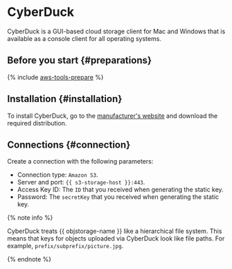 # CyberDuck

CyberDuck is a GUI-based cloud storage client for Mac and Windows that is available as a console client for all operating systems.

## Before you start {#preparations}

{% include [aws-tools-prepare](../../_includes/aws-tools/aws-tools-prepare.md) %}

## Installation {#installation}

To install CyberDuck, go to the [manufacturer's website](https://cyberduck.io) and download the required distribution.

## Connections {#connection}

Create a connection with the following parameters:

  - Connection type: `Amazon S3`.
  - Server and port: `{{ s3-storage-host }}:443`.
  - Access Key ID: The `ID` that you received when generating the static key.
  - Password: The `secretKey` that you received when generating the static key.

{% note info %}

CyberDuck treats {{ objstorage-name }} like a hierarchical file system. This means that keys for objects uploaded via CyberDuck look like file paths. For example, `prefix/subprefix/picture.jpg`.

{% endnote %}

